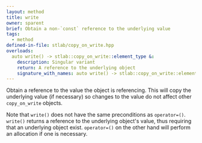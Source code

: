 ```yaml
---
layout: method
title: write
owner: sparent
brief: Obtain a non-`const` reference to the underlying value
tags:
  - method
defined-in-file: stlab/copy_on_write.hpp
overloads:
  auto write() -> stlab::copy_on_write::element_type &:
    description: Singular variant
    return: A reference to the underlying object
    signature_with_names: auto write() -> stlab::copy_on_write::element_type &
---
```


Obtain a reference to the value the object is referencing. This will copy the underlying value (if necessary) so changes to the value do not affect other `copy_on_write` objects.

Note that `write()` does not have the same preconditions as `operator=()`. `write()` returns a reference to the underlying object's value, thus requiring that an underlying object exist. `operator=()` on the other hand will perform an allocation if one is necessary.
